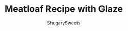 ---
layout: ../../layouts/MarkdownPostLayout.astro
title: Meatloaf Recipe with Glaze
author: ShugarySweets
pubDate: 2018-11-26
description: "Our best Meatloaf recipe has a sweet and tangy bbq glaze. This Perfect Meatloaf is tender, flavorful, and better than you remember from childhood, give it a try tonight!"
image_url: https://www.shugarysweets.com/wp-content/uploads/2020/01/meatloaf-facebook.jpg
tags: ["Main Dish","American"]
calories: 454
protein: 40
carbohydrates: 21
fats: 23
fiber: 1
ingredients: ["2 pounds Ground Beef ","1 Tablespoon Minced Onion","1 teaspoon Garlic Powder","1 cup Quick Cook Oatmeal ","1 1/2 cups Shredded Cheddar Cheese","1/2 cup Milk (any kind)","2 large Eggs","Salt and Pepper (to taste)","1/2 cup Ketchup","1/2 cup Light Brown Sugar, packed","1 teaspoon Yellow Mustard"]
serves: 8
time: "1 hour 5 minutes"
prepTime: "10 minutes"
instructions: ["Preheat oven to 350 degrees F.","Combine your ground beef in a bowl with minced onion, garlic powder, quick cook oats, cheddar cheese, milk, eggs, salt and pepper. Mix by hand or with a wooden spoon until combined.","Line a large baking sheet or shallow baking pan (make sure it has at least a 1\" side to collect any moisture or glaze) with aluminum foil. Shape your meat mixture into a loaf.","In a small bowl, whisk together 1/2 cup ketchup, light brown sugar, and yellow mustard. Spoon glaze over the top of your meatloaf. ","Bake in a preheated oven for about 55 minutes. Serve hot and enjoy!"]
nutrition: ["454 calories","21 grams carbohydrates","170 milligrams cholesterol","23 grams fat","1 grams fiber","40 grams protein","10 grams saturated fat","447 milligrams sodium","15 grams sugar","1 grams trans fat","10 grams unsaturated fat"]
---
